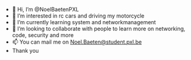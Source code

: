 - 👋 Hi, I’m @NoelBaetenPXL
- 👀 I’m interested in rc cars and driving my motorcycle
- 🌱 I’m currently learning system and networkmanagement
- 💞️ I’m looking to collaborate with people to learn more on networking, code, security and more
- 📫 You can mail me on Noel.Baeten@student.pxl.be
- Thank you 

<!---
NoelBaetenPXL/NoelBaetenPXL is a ✨ special ✨ repository because its `README.md` (this file) appears on your GitHub profile.
You can click the Preview link to take a look at your changes.
--->
